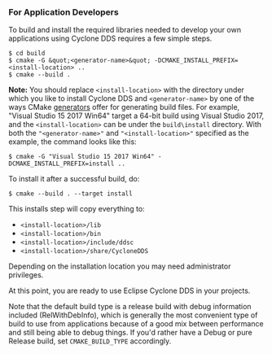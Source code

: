 ### For Application Developers

To build and install the required libraries needed to develop your own applications using Cyclone DDS requires a few simple steps.

```
$ cd build
$ cmake -G &quot;<generator-name>&quot; -DCMAKE_INSTALL_PREFIX=<install-location> ..
$ cmake --build .
```

**Note:** You should replace `<install-location>` with the directory under which you like to install Cyclone DDS and `<generator-name>` by one of the ways CMake [generators](https://cmake.org/cmake/help/latest/manual/cmake-generators.7.html) offer for generating build files. For example, &quot;Visual Studio 15 2017 Win64&quot; target a 64-bit build using Visual Studio 2017, and the `<install-location>` can be under the `build\install` directory. With both the `"<generator-name>"` and `"<install-location>"` specified as the example, the command looks like this:
```
$ cmake -G "Visual Studio 15 2017 Win64" -DCMAKE_INSTALL_PREFIX=install ..
```

To install it after a successful build, do:
```
$ cmake --build . --target install
```


This installs step will copy everything to:

- `<install-location>/lib`
- `<install-location>/bin`
- `<install-location>/include/ddsc`
- `<install-location>/share/CycloneDDS`

Depending on the installation location you may need administrator privileges.

At this point, you are ready to use Eclipse Cyclone DDS in your projects.

Note that the default build type is a release build with debug information included (RelWithDebInfo), which is generally the most convenient type of build to use from applications because of a good mix between performance and still being able to debug things. If you'd rather have a Debug or pure Release build, set `CMAKE_BUILD_TYPE` accordingly.